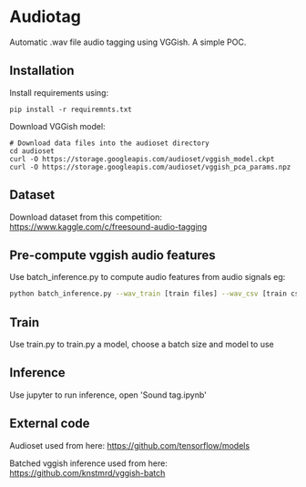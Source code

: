 # Audiotag

Automatic .wav file audio tagging using VGGish.
A simple POC.

## Installation

Install requirements using:
```
pip install -r requiremnts.txt
```

Download VGGish model:
```
# Download data files into the audioset directory
cd audioset
curl -O https://storage.googleapis.com/audioset/vggish_model.ckpt
curl -O https://storage.googleapis.com/audioset/vggish_pca_params.npz
```

## Dataset

Download dataset from this competition: https://www.kaggle.com/c/freesound-audio-tagging

## Pre-compute vggish audio features

Use batch_inference.py to compute audio features from audio signals
eg:
```bash
python batch_inference.py --wav_train [train files] --wav_csv [train csv file]
```

## Train

Use train.py to train.py a model, choose a batch size and model to use

## Inference

Use jupyter to run inference, open 'Sound tag.ipynb'

## External code

Audioset used from here: https://github.com/tensorflow/models

Batched vggish inference used from here: https://github.com/knstmrd/vggish-batch
